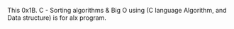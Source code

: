 This 0x1B. C - Sorting algorithms & Big O using (C language Algorithm, and Data structure) is for alx program. 
